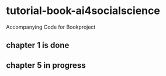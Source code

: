 # tutorial-book-ai4socialscience
Accompanying Code for Bookproject 
## chapter 1 is done
## chapter 5 in progress
